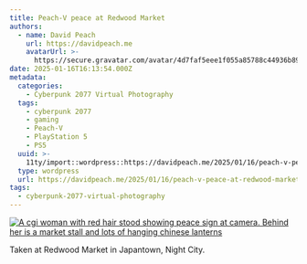 ```yaml
---
title: Peach-V peace at Redwood Market
authors:
  - name: David Peach
    url: https://davidpeach.me
    avatarUrl: >-
      https://secure.gravatar.com/avatar/4d7faf5eee1f055a85788c44936b8995eaab6dfb004e7854ec747ccb272e91ee?s=96&d=mm&r=g
date: 2025-01-16T16:13:54.000Z
metadata:
  categories:
    - Cyberpunk 2077 Virtual Photography
  tags:
    - cyberpunk 2077
    - gaming
    - Peach-V
    - PlayStation 5
    - PS5
  uuid: >-
    11ty/import::wordpress::https://davidpeach.me/2025/01/16/peach-v-peace-at-redwood-market/
  type: wordpress
  url: https://davidpeach.me/2025/01/16/peach-v-peace-at-redwood-market/
tags:
  - cyberpunk-2077-virtual-photography
---
```

[![A cgi woman with red hair stood showing peace sign at camera. Behind her is a market stall and lots of hanging chinese lanterns](/assets/wp-173704384490394049078171889-rqilDK2kEKYa.jpg)](/assets/wp-173704384490394049078171889-rqilDK2kEKYa.jpg)

Taken at Redwood Market in Japantown, Night City.